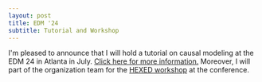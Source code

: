 ```yaml
---
layout: post
title: EDM '24
subtitle: Tutorial and Workshop
---
```


I'm pleased to announce that I will hold a tutorial on causal modeling at the EDM 24 in Atlanta in July. <a href="https://lea-cohausz.github.io/thinking-causally/">Click here for more information.</a> Moreover, I will part of the organization team for the <a href="https://hexed-workshop.github.io">HEXED workshop</a> at the conference.
